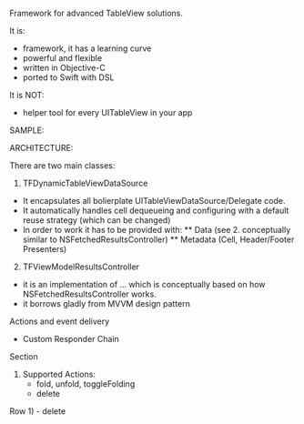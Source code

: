 Framework for advanced TableView solutions.

It is:
- framework, it has a learning curve
- powerful and flexible
- written in Objective-C
- ported to Swift with DSL

It is NOT:
- helper tool for every UITableView in your app


SAMPLE:



ARCHITECTURE:

There are two main classes:
1) TFDynamicTableViewDataSource
* It encapsulates all bolierplate UITableViewDataSource/Delegate code.
* It automatically handles cell dequeueing and configuring with a default reuse strategy (which can be changed)
* In order to work it has to be provided with:
** Data (see 2. conceptually similar to NSFetchedResultsController)
** Metadata (Cell, Header/Footer Presenters)

2) TFViewModelResultsController
* it is an implementation of ... which is conceptually based on how NSFetchedResultsController works.
* it borrows gladly from MVVM design pattern

Actions and event delivery
- Custom Responder Chain



Section
1) Supported Actions:
    - fold, unfold, toggleFolding
    - delete

Row
1)
    - delete